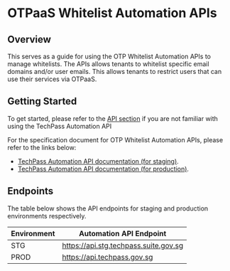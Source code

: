 # OTPaaS Whitelist Automation APIs

## Overview
This serves as a guide for using the OTP Whitelist Automation APIs to manage whitelists. The APIs allows tenants to whitelist specific email domains and/or user emails. This allows tenants to restrict users that can use their services via OTPaaS.

## Getting Started
To get started, please refer to the [API section](/apis/integration.md) if you are not familiar with using the TechPass Automation API

For the specification document for OTP Whitelist Automation APIs, please refer to the links below: 
- [TechPass Automation API documentation (for staging)](https://stg.docs.developer.tech.gov.sg/docs/techpass-automation-api/#tag/OTP).
- [TechPass Automation API documentation (for production)](https://docs.developer.tech.gov.sg/docs/techpass-automation-api/#tag/OTP).

## Endpoints
The table below shows the API endpoints for staging and production environments respectively.

| Environment | Automation API Endpoint               |
| ----------- | ------------------------------------- |
| STG         | https://api.stg.techpass.suite.gov.sg |
| PROD        | https://api.techpass.gov.sg           |
